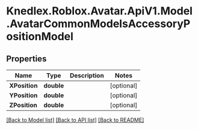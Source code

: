 # Knedlex.Roblox.Avatar.ApiV1.Model.AvatarCommonModelsAccessoryPositionModel

## Properties

Name | Type | Description | Notes
------------ | ------------- | ------------- | -------------
**XPosition** | **double** |  | [optional] 
**YPosition** | **double** |  | [optional] 
**ZPosition** | **double** |  | [optional] 

[[Back to Model list]](../README.md#documentation-for-models) [[Back to API list]](../README.md#documentation-for-api-endpoints) [[Back to README]](../README.md)

